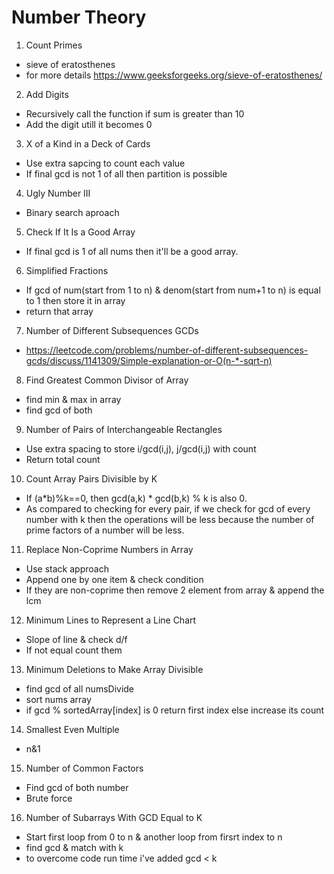# Number Theory

1. Count Primes

- sieve of eratosthenes
- for more details https://www.geeksforgeeks.org/sieve-of-eratosthenes/

2. Add Digits

- Recursively call the function if sum is greater than 10
- Add the digit utill it becomes 0

3. X of a Kind in a Deck of Cards

- Use extra sapcing to count each value
- If final gcd is not 1 of all then partition is possible
 
4. Ugly Number III
 
- Binary search aproach
 
5. Check If It Is a Good Array
 
- If final gcd is 1 of all nums then it'll be a good array.
 
6. Simplified Fractions

- If gcd of num(start from 1 to n) & denom(start from num+1 to n) is equal to 1 then store it in array
- return that array
 
7. Number of Different Subsequences GCDs

- https://leetcode.com/problems/number-of-different-subsequences-gcds/discuss/1141309/Simple-explanation-or-O(n-*-sqrt-n)
 
8. Find Greatest Common Divisor of Array
 
- find min & max in array
- find gcd of both
 
9. Number of Pairs of Interchangeable Rectangles
 
- Use extra spacing to store i/gcd(i,j), j/gcd(i,j) with count
- Return total count
 
10. Count Array Pairs Divisible by K

- If (a*b)%k==0, then gcd(a,k) * gcd(b,k) % k is also 0.
- As compared to checking for every pair, if we check for gcd of every number with k then the operations will be less because the number of prime factors of a number will be less.

11. Replace Non-Coprime Numbers in Array

- Use stack approach
- Append one by one item & check condition
- If they are non-coprime then remove 2 element from array & append the lcm

12. Minimum Lines to Represent a Line Chart

- Slope of line & check d/f
- If not equal count them

13. Minimum Deletions to Make Array Divisible

- find gcd of all numsDivide
- sort nums array
- if gcd % sortedArray[index] is 0 return first index else increase its count

14. Smallest Even Multiple

- n&1

15. Number of Common Factors

- Find gcd of both number
- Brute force

16. Number of Subarrays With GCD Equal to K

- Start first loop from 0 to n & another loop from firsrt index to n
- find gcd & match with k
- to overcome code run time i've added gcd < k 
